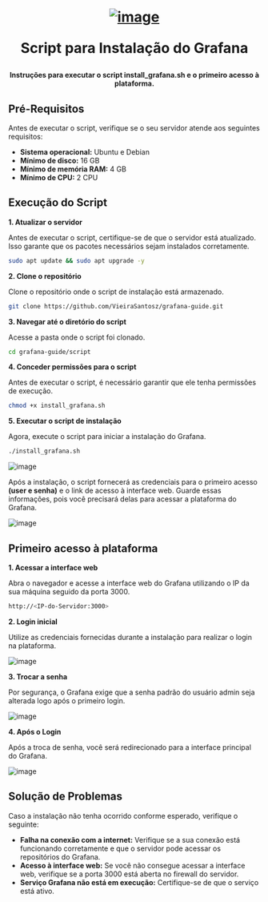 <h1 align="center">

[![image](https://github.com/user-attachments/assets/012db8db-ae41-4a8e-b510-89886de09a2d)](https://grafana.com/)

Script para Instalação do Grafana

</h1>

<h4 align="center">

Instruções para executar o script install_grafana.sh e o primeiro acesso à plataforma. 

</h4>

## Pré-Requisitos

Antes de executar o script, verifique se o seu servidor atende aos seguintes requisitos:

- **Sistema operacional:** Ubuntu e Debian
- **Mínimo de disco:** 16 GB
- **Mínimo de memória RAM:** 4 GB
- **Mínimo de CPU:** 2 CPU


## Execução do Script
**1. Atualizar o servidor**

Antes de executar o script, certifique-se de que o servidor está atualizado. Isso garante que os pacotes necessários sejam instalados corretamente.
```bash
sudo apt update && sudo apt upgrade -y
```

**2. Clone o repositório**

Clone o repositório onde o script de instalação está armazenado.
```bash
git clone https://github.com/VieiraSantosz/grafana-guide.git
```

**3. Navegar até o diretório do script**

Acesse a pasta onde o script foi clonado.
```bash
cd grafana-guide/script
```

**4. Conceder permissões para o script**

Antes de executar o script, é necessário garantir que ele tenha permissões de execução.
```bash
chmod +x install_grafana.sh
```

**5. Executar o script de instalação**

Agora, execute o script para iniciar a instalação do Grafana.
```bash
./install_grafana.sh
```

![image](https://github.com/user-attachments/assets/44874870-fff5-4227-be50-5dc94942cc40)


Após a instalação, o script fornecerá as credenciais para o primeiro acesso **(user e senha)** e o link de acesso à interface web. Guarde essas informações, pois você precisará delas para acessar a plataforma do Grafana.

![image](https://github.com/user-attachments/assets/e4ac592a-7cca-4df5-8a9c-1857dc85c528)



## Primeiro acesso à plataforma
**1. Acessar a interface web**

Abra o navegador e acesse a interface web do Grafana utilizando o IP da sua máquina seguido da porta 3000.
```bash
http://<IP-do-Servidor:3000>
```

**2. Login inicial**

Utilize as credenciais fornecidas durante a instalação para realizar o login na plataforma.

![image](https://github.com/user-attachments/assets/fa85656b-8335-4a6e-a53a-16b5514b56b6)

**3. Trocar a senha**

Por segurança, o Grafana exige que a senha padrão do usuário admin seja alterada logo após o primeiro login.

![image](https://github.com/user-attachments/assets/356056b6-8854-47cc-99be-6ca8de42c5f1)


**4. Após o Login**

Após a troca de senha, você será redirecionado para a interface principal do Grafana.

![image](https://github.com/user-attachments/assets/8388280c-41cf-42b7-90f3-ff09c2c37c2b)


## Solução de Problemas
Caso a instalação não tenha ocorrido conforme esperado, verifique o seguinte:

- **Falha na conexão com a internet:** Verifique se a sua conexão está funcionando corretamente e que o servidor pode acessar os repositórios do Grafana.
- **Acesso à interface web:** Se você não consegue acessar a interface web, verifique se a porta 3000 está aberta no firewall do servidor.
- **Serviço Grafana não está em execução:** Certifique-se de que o serviço está ativo.
